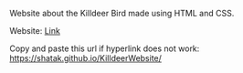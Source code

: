 Website about the Killdeer Bird made using HTML and CSS.

Website: [Link](https://shatak.github.io/KilldeerWebsite/) 

Copy and paste this url if hyperlink does not work: https://shatak.github.io/KilldeerWebsite/
